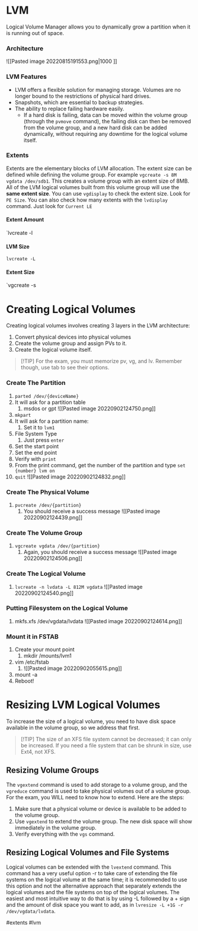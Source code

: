 # LVM
Logical Volume Manager allows you to dynamically grow a partition when it is running out of space. 

### Architecture 
![[Pasted image 20220815191553.png|1000 ]]


### LVM Features 
- LVM offers a flexible solution for managing storage. Volumes are no longer bound to the restrictions of physical hard drives. 
- Snapshots, which are essential to backup strategies.
- The ability to replace failing hardware easily. 
	- If a hard disk is failing, data can be moved within the volume group (through the `pvmove` command), the failing disk can then be removed from the volume group, and a new hard disk can be added dynamically, without requiring any downtime for the logical volume itself.

### Extents
Extents are the elementary blocks of LVM allocation. The extent size can be defined while defining the volume group. For example `vgcreate -s 8M vgdata /dev/sdb1`. This creates a volume group with an extent size of 8MB. All of the LVM logical volumes built from this volume group will use the **same extent size**. You can use `vgdisplay` to check the extent size. Look for `PE Size`. You can also check how many extents with the `lvdisplay` command. Just look for `Current LE`

#### Extent Amount
`lvcreate -l 

#### LVM Size
`lvcreate -L`

#### Extent Size
`vgcreate -s

# Creating Logical Volumes
Creating logical volumes involves creating 3 layers in the LVM architecture:
1. Convert physical devices into physical volumes
2. Create the volume group and assign PVs to it.
3. Create the logical volume itself. 
>[!TIP] For the exam, you must memorize pv, vg, and lv. Remember though, use tab to see their options. 


### Create The Partition
1. `parted /dev/{deviceName}`
2. It will ask for a partition table
	1. msdos or gpt
![[Pasted image 20220902124750.png]]
3. `mkpart`
4. It will ask for a partition name:
	1. Set it to `lvm1`
5. File System Type
	1. Just press `enter`
6. Set the start point
7. Set the end point
8. Verify with `print`
9. From the print command, get the number of the partition and type `set {number} lvm on`
10. `quit`
![[Pasted image 20220902124832.png]]
### Create The Physical Volume
1. `pvcreate /dev/{partition}`
	1. You should receive a success message
![[Pasted image 20220902124439.png]]

### Create The Volume Group
1. `vgcreate vgdata /dev/{partition}`
	1. Again, you should receive a success message
![[Pasted image 20220902124506.png]]

### Create The Logical Volume
1. `lvcreate -n lvdata -L 812M vgdata`
![[Pasted image 20220902124540.png]]
### Putting Filesystem on the Logical Volume
1. mkfs.xfs /dev/vgdata/lvdata 
![[Pasted image 20220902124614.png]]
### Mount it in FSTAB
1. Create your mount point
	1. mkdir /mounts/lvm1
2. vim /etc/fstab
	1. ![[Pasted image 20220902055615.png]]
3. mount -a
4. Reboot!




# Resizing LVM Logical Volumes

To increase the size of a logical volume, you need to have disk space available in the volume group, so we address that first.

>[!TIP] The size of an XFS file system cannot be decreased; it can only be increased. If you need a file system that can be shrunk in size, use Ext4, not XFS.

## Resizing Volume Groups
The `vgextend` command is used to add storage to a volume group, and the `vgreduce` command is used to take physical volumes out of a volume group. For the exam, you WILL need to know how to extend. Here are the steps:
1. Make sure that a physical volume or device is available to be added to the volume group.
2. Use `vgextend` to extend the volume group. The new disk space will show immediately in the volume group.
3. Verify everything with the `vgs` command. 


## Resizing Logical Volumes and File Systems

Logical volumes can be extended with the `lvextend` command. This command has a very useful option -r to take care of extending the file systems on the logical volume at the same time; it is recommended to use this option and not the alternative approach that separately extends the logical volumes and the file systems on top of the logical volumes. The easiest and most intuitive way to do that is by using -L followed by a + sign and the amount of disk space you want to add, as in `lvresize -L +1G -r /dev/vgdata/lvdata`.

#extents  #lvm
